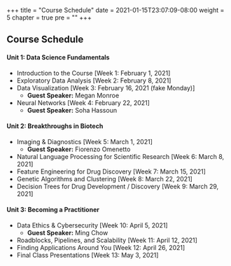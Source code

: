 +++
title = "Course Schedule"
date = 2021-01-15T23:07:09-08:00
weight = 5
chapter = true
pre = "<b></b>"
+++

## Course Schedule

#### Unit 1: Data Science Fundamentals
  - Introduction to the Course [Week 1: February 1, 2021]
  - Exploratory Data Analysis [Week 2: February 8, 2021]
  - Data Visualization [Week 3: February 16, 2021 (fake Monday)]
    - **Guest Speaker:** Megan Monroe
  - Neural Networks [Week 4: February 22, 2021]
    - **Guest Speaker:** Soha Hassoun

#### Unit 2: Breakthroughs in Biotech
- Imaging & Diagnostics [Week 5: March 1, 2021]
  - **Guest Speaker:** Fiorenzo Omenetto
- Natural Language Processing for Scientific Research [Week 6: March 8, 2021]
- Feature Engineering for Drug Discovery [Week 7: March 15, 2021]
- Genetic Algorithms and Clustering [Week 8: March 22, 2021]
- Decision Trees for Drug Development / Discovery [Week 9: March 29, 2021]

#### Unit 3: Becoming a Practitioner
- Data Ethics & Cybersecurity [Week 10: April 5, 2021]
  - **Guest Speaker:** Ming Chow
- Roadblocks, Pipelines, and Scalability [Week 11: April 12, 2021]
- Finding Applications Around You [Week 12: April 26, 2021]
- Final Class Presentations [Week 13: May 3, 2021]